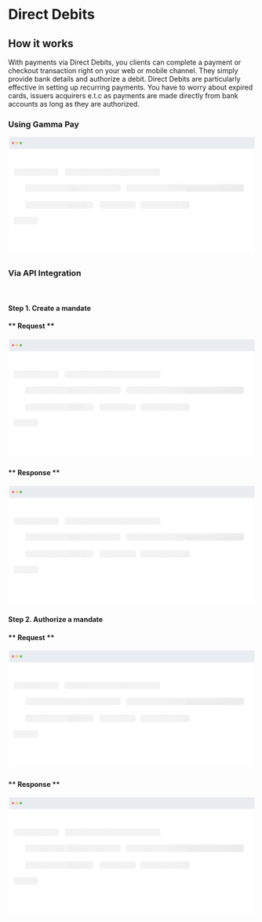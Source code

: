 # Direct Debits
## How it works
With payments via Direct Debits, you clients can complete a payment or checkout transaction right on your web or mobile channel. They simply provide bank details and authorize a debit.
Direct Debits are particularly effective in setting up recurring payments. You have to worry about expired cards, issuers acquirers e.t.c as payments are made directly from bank accounts as long as they are authorized.

### Using Gamma Pay
<div class="empty">

![Empty State](/assets/img/empty-code.png)
</div>

### Via API Integration

<br/>

#### Step 1. Create a mandate

<!-- tabs:start -->

#### ** Request **


![Empty State](/assets/img/empty-code.png)

#### ** Response **

![Empty State](/assets/img/empty-code.png)

<!-- tabs:end -->


#### Step 2. Authorize a mandate

<!-- tabs:start -->

#### ** Request **


![Empty State](/assets/img/empty-code.png)

#### ** Response **

![Empty State](/assets/img/empty-code.png)

<!-- tabs:end -->
